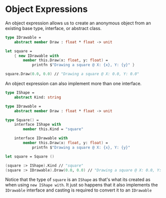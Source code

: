 # Object Expressions

An object expression allows us to create an anonymous object from an existing base type, interface, or abstract class.

```fsharp
type IDrawable =
    abstract member Draw : float * float -> unit

let square =
    { new IDrawable with
        member this.Draw(x: float, y: float) =
            printfn $"Drawing a square @ X: {x}, Y: {y}" }

square.Draw(0.0, 0.0) // "Drawing a square @ X: 0.0, Y: 0.0"
```

An object expression can also implement more than one interface.

```fsharp
type IShape =
    abstract Kind: string

type IDrawable =
    abstract member Draw : float * float -> unit

type Square() =
    interface IShape with
        member this.Kind = "square"

    interface IDrawable with
        member this.Draw(x: float, y: float) =
            printfn $"Drawing a square @ X: {x}, Y: {y}"

let square = Square ()

(square :> IShape).Kind // "square"
(square :> IDrawable).Draw(0.0, 0.0) // "Drawing a square @ X: 0.0, Y: 0.0"
```

Notice that the type of `square` is an `IShape` as that's what its created as when using `new IShape with`. It just so happens that it also implements the `IDrawable` interface and casting is required to convert it to an `IDrawable`
